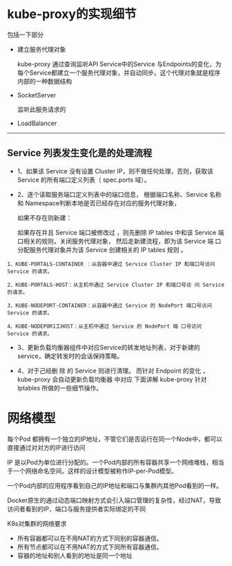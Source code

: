 
# kube-proxy的实现细节

包括一下部分

- 建立服务代理对象
  
  kube-proxy 通过查询监听API Service中的Service 与Endpoints的变化，为每个Service都建立一个服务代理对象，并自动同步。这个代理对象就是程序内部的一种数据结构

- SocketServer

    监听此服务请求的

- LoadBalancer


--- 

##  Service 列表发生变化是的处理流程

- 1、如果该 Service 没有设置 Cluster IP，则不做任何处理，否则，获取该 Service 的所有端口定义列表（ spec.ports 域）。

- 2、逐个读取服务端口定义列表中的端口信息，
    根据端口名称、Service 名称和 Namespace判断本地是否已经存在对应的服务代理对象，

    如果不存在则新建：

    如果存在并且 Service 端口被修改过 ，则先删除 IP tables 中和该 Service 端口相关的规则，关闭服务代理对象，
    然后走新建流程，即为该 Service 端 口分配服务代理对象并为该 Service 创建相关的 IP tables 规则 。

```
1、KUBE-PORTALS-CONTAINER ：从容器中通过 Service Cluster IP 和端口号访问 Service 的请求。 

2、KUBE-PORTALS-HOST：从主机中通过 Service Cluster IP 和端口号访 问 Service 的请求。

3、KUBE-NODEPORT-CONTAINER：从容器中通过 Service 的 NodePort 端口号访问 Service 的请求。

4、KUBE-NODEPOR1工HOST：从主机中通过 Service 的 NodePort 端 口号访问 Service 的请求。
```
    
    

- 3、更新负载均衡器组件中对应Service的转发地址列表，对于新建的service，确定转发时的会话保持策略。 


- 4、对于己经删 除 的 Service 则进行清理。 而针对 Endpoint 的变化 ， kube-proxy 会自动更新负载均衡器 中对应 下面讲解 kube-proxy 针对 Iptables 所做的一些细节操作。


# 网络模型
每个Pod 都拥有一个独立的IP地址，不管它们是否运行在同一个Node中，都可以直接通过对对方的IP进行访问

IP 是以Pod为单位进行分配的。一个Pod内部的所有容器共享一个网络堆栈，相当于一个网络命名空间。这样的设计模型被称作IP-per-Pod模型。

一个Pod内部的应用程序看到自己的IP地址和端口与集群内其他Pod看到的一样。

Docker原生的通过动态端口映射方式会引入端口管理的复杂性，经过NAT，导致访问者看到的IP、端口与服务提供者实际绑定的不同


K8s对集群的网络要求
- 所有容器都可以在不用NAT的方式下同别的容器通信。
- 所有节点都可以在不用NAT的方式下同所有容器通信。
- 容器的地址和别人看到的地址是同一个地址